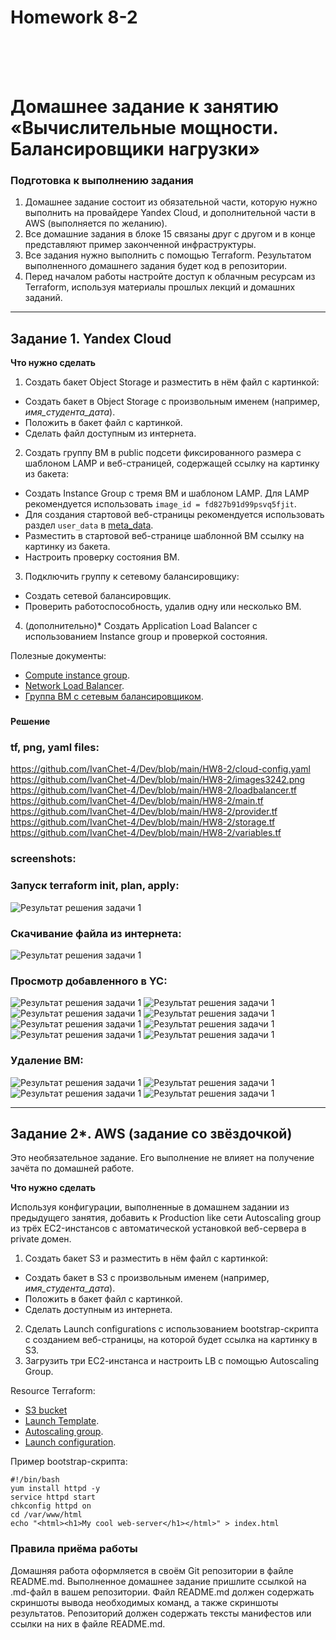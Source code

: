 <h1>Homework 8-2 </h1> <br>
<br>
<br>


# Домашнее задание к занятию «Вычислительные мощности. Балансировщики нагрузки»  

### Подготовка к выполнению задания

1. Домашнее задание состоит из обязательной части, которую нужно выполнить на провайдере Yandex Cloud, и дополнительной части в AWS (выполняется по желанию). 
2. Все домашние задания в блоке 15 связаны друг с другом и в конце представляют пример законченной инфраструктуры.  
3. Все задания нужно выполнить с помощью Terraform. Результатом выполненного домашнего задания будет код в репозитории. 
4. Перед началом работы настройте доступ к облачным ресурсам из Terraform, используя материалы прошлых лекций и домашних заданий.

---
## Задание 1. Yandex Cloud 

**Что нужно сделать**

1. Создать бакет Object Storage и разместить в нём файл с картинкой:

 - Создать бакет в Object Storage с произвольным именем (например, _имя_студента_дата_).
 - Положить в бакет файл с картинкой.
 - Сделать файл доступным из интернета.
 
2. Создать группу ВМ в public подсети фиксированного размера с шаблоном LAMP и веб-страницей, содержащей ссылку на картинку из бакета:

 - Создать Instance Group с тремя ВМ и шаблоном LAMP. Для LAMP рекомендуется использовать `image_id = fd827b91d99psvq5fjit`.
 - Для создания стартовой веб-страницы рекомендуется использовать раздел `user_data` в [meta_data](https://cloud.yandex.ru/docs/compute/concepts/vm-metadata).
 - Разместить в стартовой веб-странице шаблонной ВМ ссылку на картинку из бакета.
 - Настроить проверку состояния ВМ.
 
3. Подключить группу к сетевому балансировщику:

 - Создать сетевой балансировщик.
 - Проверить работоспособность, удалив одну или несколько ВМ.
4. (дополнительно)* Создать Application Load Balancer с использованием Instance group и проверкой состояния.

Полезные документы:

- [Compute instance group](https://registry.terraform.io/providers/yandex-cloud/yandex/latest/docs/resources/compute_instance_group).
- [Network Load Balancer](https://registry.terraform.io/providers/yandex-cloud/yandex/latest/docs/resources/lb_network_load_balancer).
- [Группа ВМ с сетевым балансировщиком](https://cloud.yandex.ru/docs/compute/operations/instance-groups/create-with-balancer).


### <h4>Решение</h4>

### tf, png, yaml files:  <br>

<https://github.com/IvanChet-4/Dev/blob/main/HW8-2/cloud-config.yaml> <br>
<https://github.com/IvanChet-4/Dev/blob/main/HW8-2/images3242.png> <br>
<https://github.com/IvanChet-4/Dev/blob/main/HW8-2/loadbalancer.tf> <br>
<https://github.com/IvanChet-4/Dev/blob/main/HW8-2/main.tf> <br>
<https://github.com/IvanChet-4/Dev/blob/main/HW8-2/provider.tf> <br>
<https://github.com/IvanChet-4/Dev/blob/main/HW8-2/storage.tf> <br>
<https://github.com/IvanChet-4/Dev/blob/main/HW8-2/variables.tf> <br>


### screenshots:

### Запуск terraform init, plan, apply:
![Результат решения задачи 1](https://github.com/IvanChet-4/Dev/blob/main/images/Homework%208-2/1-6.jpg)
### Скачивание файла из интернета:
![Результат решения задачи 1](https://github.com/IvanChet-4/Dev/blob/main/images/Homework%208-2/1-1.jpg)
### Просмотр добавленного в YC:
![Результат решения задачи 1](https://github.com/IvanChet-4/Dev/blob/main/images/Homework%208-2/1-2.jpg)
![Результат решения задачи 1](https://github.com/IvanChet-4/Dev/blob/main/images/Homework%208-2/1-3.jpg)
![Результат решения задачи 1](https://github.com/IvanChet-4/Dev/blob/main/images/Homework%208-2/1-4.jpg)
![Результат решения задачи 1](https://github.com/IvanChet-4/Dev/blob/main/images/Homework%208-2/1-5.jpg)
![Результат решения задачи 1](https://github.com/IvanChet-4/Dev/blob/main/images/Homework%208-2/1-7.jpg)
![Результат решения задачи 1](https://github.com/IvanChet-4/Dev/blob/main/images/Homework%208-2/1-8.jpg)
![Результат решения задачи 1](https://github.com/IvanChet-4/Dev/blob/main/images/Homework%208-2/1-9.jpg)
![Результат решения задачи 1](https://github.com/IvanChet-4/Dev/blob/main/images/Homework%208-2/1-10.jpg)
### Удаление ВМ:
![Результат решения задачи 1](https://github.com/IvanChet-4/Dev/blob/main/images/Homework%208-2/1-11.jpg)
![Результат решения задачи 1](https://github.com/IvanChet-4/Dev/blob/main/images/Homework%208-2/1-12.jpg)
![Результат решения задачи 1](https://github.com/IvanChet-4/Dev/blob/main/images/Homework%208-2/1-13.jpg)
![Результат решения задачи 1](https://github.com/IvanChet-4/Dev/blob/main/images/Homework%208-2/1-14.jpg)


---
## Задание 2*. AWS (задание со звёздочкой)

Это необязательное задание. Его выполнение не влияет на получение зачёта по домашней работе.

**Что нужно сделать**

Используя конфигурации, выполненные в домашнем задании из предыдущего занятия, добавить к Production like сети Autoscaling group из трёх EC2-инстансов с  автоматической установкой веб-сервера в private домен.

1. Создать бакет S3 и разместить в нём файл с картинкой:

 - Создать бакет в S3 с произвольным именем (например, _имя_студента_дата_).
 - Положить в бакет файл с картинкой.
 - Сделать доступным из интернета.
2. Сделать Launch configurations с использованием bootstrap-скрипта с созданием веб-страницы, на которой будет ссылка на картинку в S3. 
3. Загрузить три ЕС2-инстанса и настроить LB с помощью Autoscaling Group.

Resource Terraform:

- [S3 bucket](https://registry.terraform.io/providers/hashicorp/aws/latest/docs/resources/s3_bucket)
- [Launch Template](https://registry.terraform.io/providers/hashicorp/aws/latest/docs/resources/launch_template).
- [Autoscaling group](https://registry.terraform.io/providers/hashicorp/aws/latest/docs/resources/autoscaling_group).
- [Launch configuration](https://registry.terraform.io/providers/hashicorp/aws/latest/docs/resources/launch_configuration).

Пример bootstrap-скрипта:

```
#!/bin/bash
yum install httpd -y
service httpd start
chkconfig httpd on
cd /var/www/html
echo "<html><h1>My cool web-server</h1></html>" > index.html
```
### Правила приёма работы

Домашняя работа оформляется в своём Git репозитории в файле README.md. Выполненное домашнее задание пришлите ссылкой на .md-файл в вашем репозитории.
Файл README.md должен содержать скриншоты вывода необходимых команд, а также скриншоты результатов.
Репозиторий должен содержать тексты манифестов или ссылки на них в файле README.md.
